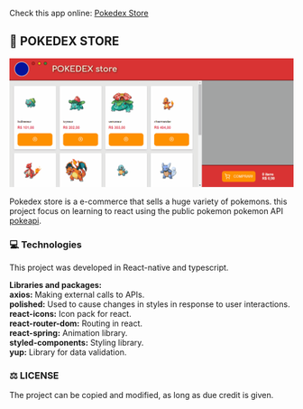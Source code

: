 Check this app online: [Pokedex Store](https://pokedexstore.netlify.app/)

## 🛒 POKEDEX STORE

![pokedex store gif](pokedexstore.gif)

Pokedex store is a e-commerce that sells a huge variety of pokemons. this project focus on learning to react using the public pokemon pokemon API [pokeapi](https://pokeapi.co/api/v2/).

### 💻 Technologies
This project was developed in React-native and typescript.

**Libraries and packages:**<br>
**axios:** Making external calls to APIs.<br>
**polished:** Used to cause changes in styles in response to user interactions.<br>
**react-icons:** Icon pack for react.<br>
**react-router-dom:** Routing in react.<br>
**react-spring:** Animation library.<br>
**styled-components:** Styling library.<br>
**yup:** Library for data validation.<br>

### ⚖ LICENSE

The project can be copied and modified, as long as due credit is given.
